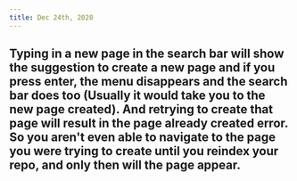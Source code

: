 ```yaml
---
title: Dec 24th, 2020
---
```


## Typing in a new page in the search bar will show the suggestion to create a new page and if you press enter, the menu disappears and the search bar does too (Usually it would take you to the new page created). And retrying to create that page will result in the page already created error. So you aren't even able to navigate to the page you were trying to create until you reindex your repo, and only then will the page appear.
##
